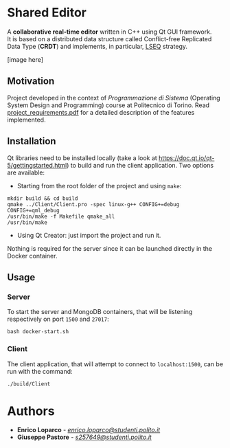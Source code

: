 # Shared Editor
A **collaborative real-time editor** written in C++ using Qt GUI framework.  
It is based on a distributed data structure called Conflict-free Replicated Data Type (**CRDT**) and implements, in particular, [LSEQ](https://hal.archives-ouvertes.fr/hal-00921633/document) strategy.

[image here]

## Motivation
Project developed in the context of *Programmazione di Sistema* (Operating System Design and Programming) course at Politecnico di Torino. 
Read [project_requirements.pdf](project_requirements.pdf) for a detailed description of the features implemented.

## Installation
Qt libraries need to be installed locally (take a look at https://doc.qt.io/qt-5/gettingstarted.html) to build and run the client application. 
Two options are available:
* Starting from the root folder of the project and using ```make```:
```
mkdir build && cd build
qmake ../Client/Client.pro -spec linux-g++ CONFIG+=debug CONFIG+=qml_debug
/usr/bin/make -f Makefile qmake_all
/usr/bin/make
```
* Using Qt Creator: just import the project and run it.  

Nothing is required for the server since it can be launched directly in the Docker container.

## Usage

### Server
To start the server and MongoDB containers, that will be listening respectively on port ```1500``` and ```27017```:

```
bash docker-start.sh
```

### Client
The client application, that will attempt to connect to ```localhost:1500```, can be run with the command:
```
./build/Client
```

# Authors

* **Enrico Loparco** - *enrico.loparco@studenti.polito.it*
* **Giuseppe Pastore** - *s257649@studenti.polito.it*
